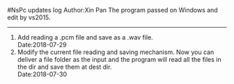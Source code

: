 #NsPc updates log
Author:Xin Pan
The program passed on Windows and edit by vs2015.
***
1. Add reading a .pcm file and save as a .wav file.  
Date:2018-07-29
2. Modify the current file reading and saving mechanism. Now you can deliver a file folder as the input and the program will read all the files in the dir and save them at dest dir.  
Date:2018-07-30
